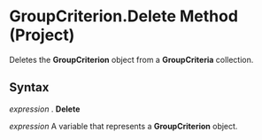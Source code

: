 
# GroupCriterion.Delete Method (Project)

Deletes the  **GroupCriterion** object from a **GroupCriteria** collection.


## Syntax

 _expression_ . **Delete**

 _expression_ A variable that represents a **GroupCriterion** object.

